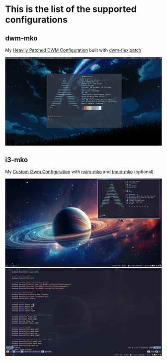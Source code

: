# This is the list of the supported configurations

## dwm-mko

My [Heavily Patched DWM Configuration](https://github.com/gitmko/dwm-mko) built with [dwm-flexipatch](https://github.com/bakkeby/dwm-flexipatch)

![image](images/dwm-desktop.png)

## i3-mko

My [Custom i3wm Configuration](https://github.com/gitmko/i3-mko) with [nvim-mko](https://github.com/gitmko/nvim-mko) and [tmux-mko](https://github.comnvim/gitmko/tmux-mko) (optional)

![image](images/i3-desktop-neofetch.png)
![image](images/i3-desktop.png)
